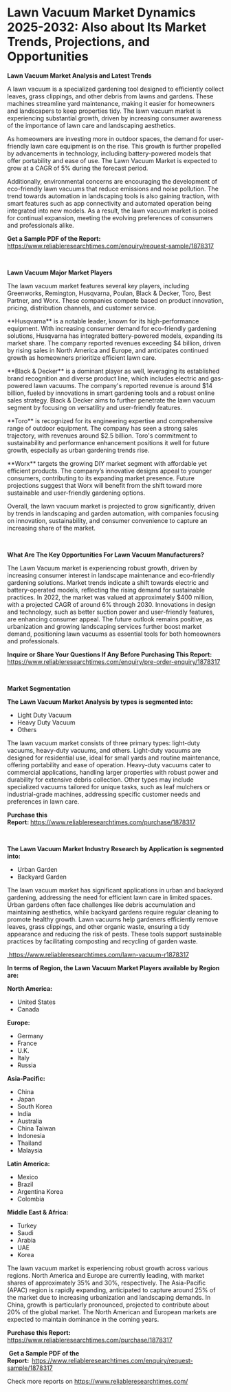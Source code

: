<p><h1>Lawn Vacuum Market Dynamics 2025-2032: Also about Its Market Trends, Projections, and Opportunities</h1></p><p><strong>Lawn Vacuum Market Analysis and Latest Trends</strong></p>
<p><p>A lawn vacuum is a specialized gardening tool designed to efficiently collect leaves, grass clippings, and other debris from lawns and gardens. These machines streamline yard maintenance, making it easier for homeowners and landscapers to keep properties tidy. The lawn vacuum market is experiencing substantial growth, driven by increasing consumer awareness of the importance of lawn care and landscaping aesthetics. </p><p>As homeowners are investing more in outdoor spaces, the demand for user-friendly lawn care equipment is on the rise. This growth is further propelled by advancements in technology, including battery-powered models that offer portability and ease of use. The Lawn Vacuum Market is expected to grow at a CAGR of 5% during the forecast period. </p><p>Additionally, environmental concerns are encouraging the development of eco-friendly lawn vacuums that reduce emissions and noise pollution. The trend towards automation in landscaping tools is also gaining traction, with smart features such as app connectivity and automated operation being integrated into new models. As a result, the lawn vacuum market is poised for continual expansion, meeting the evolving preferences of consumers and professionals alike.</p></p>
<p><strong>Get a Sample PDF of the Report:&nbsp;</strong> <a href="https://www.reliableresearchtimes.com/enquiry/request-sample/1878317?utm_campaign=2277&utm_medium=2&utm_source=Github&utm_content=ia&utm_term=20022025&utm_id=lawn-vacuum">https://www.reliableresearchtimes.com/enquiry/request-sample/1878317</a></p>
<p>&nbsp;</p>
<p><strong>Lawn Vacuum Major Market Players</strong></p>
<p><p>The lawn vacuum market features several key players, including Greenworks, Remington, Husqvarna, Poulan, Black & Decker, Toro, Best Partner, and Worx. These companies compete based on product innovation, pricing, distribution channels, and customer service.</p><p>**Husqvarna** is a notable leader, known for its high-performance equipment. With increasing consumer demand for eco-friendly gardening solutions, Husqvarna has integrated battery-powered models, expanding its market share. The company reported revenues exceeding $4 billion, driven by rising sales in North America and Europe, and anticipates continued growth as homeowners prioritize efficient lawn care.</p><p>**Black & Decker** is a dominant player as well, leveraging its established brand recognition and diverse product line, which includes electric and gas-powered lawn vacuums. The company's reported revenue is around $14 billion, fueled by innovations in smart gardening tools and a robust online sales strategy. Black & Decker aims to further penetrate the lawn vacuum segment by focusing on versatility and user-friendly features.</p><p>**Toro** is recognized for its engineering expertise and comprehensive range of outdoor equipment. The company has seen a strong sales trajectory, with revenues around $2.5 billion. Toro's commitment to sustainability and performance enhancement positions it well for future growth, especially as urban gardening trends rise.</p><p>**Worx** targets the growing DIY market segment with affordable yet efficient products. The company’s innovative designs appeal to younger consumers, contributing to its expanding market presence. Future projections suggest that Worx will benefit from the shift toward more sustainable and user-friendly gardening options.</p><p>Overall, the lawn vacuum market is projected to grow significantly, driven by trends in landscaping and garden automation, with companies focusing on innovation, sustainability, and consumer convenience to capture an increasing share of the market.</p></p>
<p>&nbsp;</p>
<p><strong>What Are The Key Opportunities For Lawn Vacuum Manufacturers?</strong></p>
<p><p>The Lawn Vacuum market is experiencing robust growth, driven by increasing consumer interest in landscape maintenance and eco-friendly gardening solutions. Market trends indicate a shift towards electric and battery-operated models, reflecting the rising demand for sustainable practices. In 2022, the market was valued at approximately $400 million, with a projected CAGR of around 6% through 2030. Innovations in design and technology, such as better suction power and user-friendly features, are enhancing consumer appeal. The future outlook remains positive, as urbanization and growing landscaping services further boost market demand, positioning lawn vacuums as essential tools for both homeowners and professionals.</p></p>
<p><strong>Inquire or Share Your Questions If Any Before Purchasing This Report:</strong> <a href="https://www.reliableresearchtimes.com/enquiry/pre-order-enquiry/1878317?utm_campaign=2277&utm_medium=2&utm_source=Github&utm_content=ia&utm_term=20022025&utm_id=lawn-vacuum">https://www.reliableresearchtimes.com/enquiry/pre-order-enquiry/1878317</a></p>
<p>&nbsp;</p>
<p><strong>Market Segmentation</strong></p>
<p><strong>The Lawn Vacuum Market Analysis by types is segmented into:</strong></p>
<p><ul><li>Light Duty Vacuum</li><li>Heavy Duty Vacuum</li><li>Others</li></ul></p>
<p><p>The lawn vacuum market consists of three primary types: light-duty vacuums, heavy-duty vacuums, and others. Light-duty vacuums are designed for residential use, ideal for small yards and routine maintenance, offering portability and ease of operation. Heavy-duty vacuums cater to commercial applications, handling larger properties with robust power and durability for extensive debris collection. Other types may include specialized vacuums tailored for unique tasks, such as leaf mulchers or industrial-grade machines, addressing specific customer needs and preferences in lawn care.</p></p>
<p><strong>Purchase this Report:&nbsp;</strong><a href="https://www.reliableresearchtimes.com/purchase/1878317?utm_campaign=2277&utm_medium=2&utm_source=Github&utm_content=ia&utm_term=20022025&utm_id=lawn-vacuum">https://www.reliableresearchtimes.com/purchase/1878317</a></p>
<p>&nbsp;</p>
<p><strong>The Lawn Vacuum Market Industry Research by Application is segmented into:</strong></p>
<p><ul><li>Urban Garden</li><li>Backyard Garden</li></ul></p>
<p><p>The lawn vacuum market has significant applications in urban and backyard gardening, addressing the need for efficient lawn care in limited spaces. Urban gardens often face challenges like debris accumulation and maintaining aesthetics, while backyard gardens require regular cleaning to promote healthy growth. Lawn vacuums help gardeners efficiently remove leaves, grass clippings, and other organic waste, ensuring a tidy appearance and reducing the risk of pests. These tools support sustainable practices by facilitating composting and recycling of garden waste.</p></p>
<p><a href="https://www.reliableresearchtimes.com/lawn-vacuum-r1878317?utm_campaign=2277&utm_medium=2&utm_source=Github&utm_content=ia&utm_term=20022025&utm_id=lawn-vacuum">&nbsp;https://www.reliableresearchtimes.com/lawn-vacuum-r1878317</a></p>
<p><strong>In terms of Region, the Lawn Vacuum Market Players available by Region are:</strong></p>
<p>
    <p> <strong> North America: </strong>
        <ul>
            <li>United States</li>
            <li>Canada</li>
        </ul>
        </p> 
    <p> <strong> Europe: </strong>
        <ul>
            <li>Germany</li>
            <li>France</li>
            <li>U.K.</li>
            <li>Italy</li>
            <li>Russia</li>
        </ul>
        </p> 
    <p> <strong> Asia-Pacific: </strong>
        <ul>
            <li>China</li>
            <li>Japan</li>
            <li>South Korea</li>
            <li>India</li>
            <li>Australia</li>
            <li>China Taiwan</li>
            <li>Indonesia</li>
            <li>Thailand</li>
            <li>Malaysia</li>
        </ul>
        </p> 
    <p> <strong> Latin America: </strong>
        <ul>
            <li>Mexico</li>
            <li>Brazil</li>
            <li>Argentina Korea</li>
            <li>Colombia</li>
        </ul>
        </p> 
    <p> <strong> Middle East & Africa: </strong>
        <ul>
            <li>Turkey</li>
            <li>Saudi</li>
            <li>Arabia</li>
            <li>UAE</li>
            <li>Korea</li>
        </ul>
    </p>
    </p>
<p><p>The lawn vacuum market is experiencing robust growth across various regions. North America and Europe are currently leading, with market shares of approximately 35% and 30%, respectively. The Asia-Pacific (APAC) region is rapidly expanding, anticipated to capture around 25% of the market due to increasing urbanization and landscaping demands. In China, growth is particularly pronounced, projected to contribute about 20% of the global market. The North American and European markets are expected to maintain dominance in the coming years.</p></p>
<p><strong>Purchase this Report: </strong><a href="https://www.reliableresearchtimes.com/purchase/1878317?utm_campaign=2277&utm_medium=2&utm_source=Github&utm_content=ia&utm_term=20022025&utm_id=lawn-vacuum">https://www.reliableresearchtimes.com/purchase/1878317</a></p>
<p>&nbsp;<strong>Get a Sample PDF of the Report:&nbsp;&nbsp;</strong><a href="https://www.reliableresearchtimes.com/enquiry/request-sample/1878317?utm_campaign=2277&utm_medium=2&utm_source=Github&utm_content=ia&utm_term=20022025&utm_id=lawn-vacuum">https://www.reliableresearchtimes.com/enquiry/request-sample/1878317</a></p>
<p><strong></strong></p>
<p>Check more reports on <a href="https://www.reliableresearchtimes.com/?utm_campaign=2277&utm_medium=2&utm_source=Github&utm_content=ia&utm_term=20022025&utm_id=lawn-vacuum">https://www.reliableresearchtimes.com/</a></p>